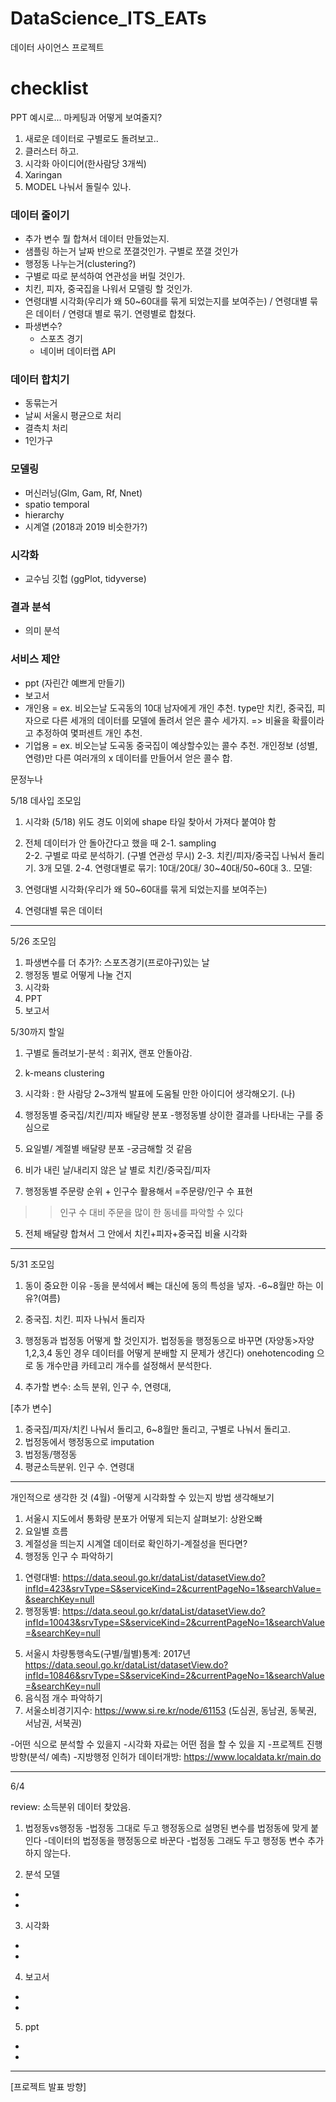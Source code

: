 # DataScience_ITS_EATs

데이터 사이언스 프로젝트 

# checklist

PPT 예시로... 마케팅과 어떻게 보여줄지?

1. 새로운 데이터로 구별로도 돌려보고..
2. 클러스터 하고.
3. 시각화 아이디어(한사람당 3개씩)
4. Xaringan
5. MODEL 나눠서 돌릴수 있나.

### 데이터 줄이기
- 추가 변수 뭘 합쳐서 데이터 만들었는지.
- 샘플링 하는거 날짜 반으로 쪼갤것인가. 구별로 쪼갤 것인가
- 행정동 나누는거(clustering?)
- 구별로 따로 분석하여 연관성을 버릴 것인가.
- 치킨, 피자, 중국집을 나워서 모델링 할 것인가.
- 연령대별 시각화(우리가 왜 50~60대를 묶게 되었는지를 보여주는) / 연령대별 묶은 데이터 / 연령대 별로 묶기.
   연령별로 합쳤다.
- 파생변수?
   - 스포츠 경기
   - 네이버 데이터랩 API

### 데이터 합치기
- 동묶는거
- 날씨 서울시 평균으로 처리
- 결측치 처리
- 1인가구

### 모델링
- 머신러닝(Glm, Gam, Rf, Nnet)
- spatio temporal
- hierarchy
- 시계열 (2018과 2019 비슷한가?)

### 시각화
- 교수님 깃헙 (ggPlot, tidyverse)

### 결과 분석
- 의미 분석

### 서비스 제안
- ppt (자린간 예쁘게 만들기)
- 보고서
- 개인용 = ex. 비오는날 도곡동의 10대 남자에게 개인 추천.
             type만 치킨, 중국집, 피자으로 다른 세개의 데이터를 모델에 돌려서 얻은 콜수 세가지.
             => 비율을 확률이라고 추정하여 몇퍼센트 개인 추천.
- 기업용 = ex. 비오는날 도곡동 중국집이 예상할수있는 콜수 추천.
             개인정보 (성별, 연령)만 다른 여러개의 x 데이터를 만들어서 얻은 콜수 합.
             
문정누나 

5/18 데사입 조모임

1. 시각화 (5/18)
위도 경도 이외에 shape 타일 찾아서 가져다 붙여야 함
2. 전체 데이터가 안 돌아간다고 했을 때 
2-1. sampling  
2-2. 구별로 따로 분석하기. (구별 연관성 무시)
2-3. 치킨/피자/중국집 나눠서 돌리기. 3개 모델. 
2-4. 연령대별로 묶기: 10대/20대/ 30~40대/50~60대 
3.. 모델: 

1. 연령대별 시각화(우리가 왜 50~60대를 묶게 되었는지를 보여주는)
2. 연령대별 묶은 데이터
-----------------------------------------------------------------------------------------------------------------
5/26 조모임

1. 파생변수를 더 추가?: 스포츠경기(프로야구)있는 날
2. 행정동 별로 어떻게 나눌 건지 
3. 시각화
4. PPT
5. 보고서

5/30까지 할일
1. 구별로 돌려보기-분석 : 회귀X, 랜포 안돌아감. 
2. k-means clustering   
3. 시각화 : 한 사람당 2~3개씩 발표에 도움될 만한 아이디어 생각해오기.
(나)
1. 행정동별 중국집/치킨/피자 배달량 분포
-행정동별 상이한 결과를 나타내는 구를 중심으로

2. 요일별/ 계절별 배달량 분포 
-궁금해할 것 같음

3. 비가 내린 날/내리지 않은 날 별로
치킨/중국집/피자

4. 행정동별 주문량 순위 + 인구수 활용해서 =주문량/인구 수 표현
>>인구 수 대비 주문을 많이 한 동네를 파악할 수 있다

5. 전체 배달량 합쳐서 그 안에서 치킨+피자+중국집 비율 시각화
------------------------------------------------------------------------------------------------------------------
5/31 조모임
1. 동이 중요한 이유
-동을 분석에서 빼는 대신에 동의 특성을 넣자.
-6~8월만 하는 이유?(여름)

3. 중국집. 치킨. 피자 나눠서 돌리자
4. 행정동과 법정동 어떻게 할 것인지가. 
법정동을 행정동으로 바꾸면 (자양동>자양 1,2,3,4 동인 경우 데이터를 어떻게 분배할 지 문제가 생긴다)
onehotencoding 으로 동 개수만큼 카테고리 개수를 설정해서 분석한다. 
5. 추가할 변수: 소득 분위, 인구 수, 연령대, 
 
[추가 변수]
1. 중국집/피자/치킨 나눠서 돌리고, 6~8월만 돌리고, 구별로 나눠서 돌리고.
2. 법정동에서 행정동으로 imputation 
3. 법정동/행정동
4. 평균소득분위. 인구 수. 연령대

---------------------------------------------------------------------------------------------------------------
개인적으로 생각한 것 (4월)
-어떻게 시각화할 수 있는지 방법 생각해보기
1. 서울시 지도에서 통화량 분포가 어떻게 되는지 살펴보기: 상완오빠
2. 요일별 흐름
3. 계절성을 띄는지 시계열 데이터로 확인하기-계절성을 띈다면?
4. 행정동 인구 수 파악하기
1) 연령대별: https://data.seoul.go.kr/dataList/datasetView.do?infId=423&srvType=S&serviceKind=2&currentPageNo=1&searchValue=&searchKey=null
2) 행정동별: https://data.seoul.go.kr/dataList/datasetView.do?infId=10043&srvType=S&serviceKind=2&currentPageNo=1&searchValue=&searchKey=null

5. 서울시 차량통행속도(구별/월별)통계: 2017년
https://data.seoul.go.kr/dataList/datasetView.do?infId=10846&srvType=S&serviceKind=2&currentPageNo=1&searchValue=&searchKey=null
5. 음식점 개수 파악하기 
6. 서울소비경기지수: https://www.si.re.kr/node/61153
(도심권, 동남권, 동북권, 서남권, 서북권)

-어떤 식으로 분석할 수 있을지
-시각화 자료는 어떤 점을 할 수 있을 지
-프로젝트 진행 방향(분석/ 예측)
-지방행정 인허가 데이터개방: https://www.localdata.kr/main.do

--------------------------------------------------------------------------------------------------------------------
6/4

review: 소득분위 데이터 찾았음. 

1) 법정동vs행정동
-법정동 그대로 두고 행정동으로 설명된 변수를 법정동에 맞게 붙인다
-데이터의 법정동을 행정동으로 바꾼다
-법정동 그래도 두고 행정동 변수 추가하지 않는다.

2) 분석 모델
-
-
3) 시각화 
-
-
4) 보고서 
-
-
5) ppt
-
-
--------------------------------------------------------------------------------------------------------------------
[프로젝트 발표 방향]

